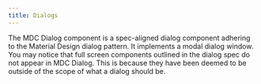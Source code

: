 ```yaml
---
title: Dialogs
---
```


The MDC Dialog component is a spec-aligned dialog component adhering to the Material Design dialog pattern. It implements a modal dialog window. You may notice that full screen components outlined in the dialog spec do not appear in MDC Dialog. This is because they have been deemed to be outside of the scope of what a dialog should be.
